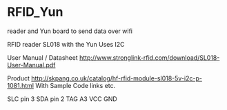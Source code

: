 RFID_Yun
========

reader and Yun board to send data over wifi

RFID reader SL018 with the Yun Uses I2C

User Manual / Datasheet http://www.stronglink-rfid.com/download/SL018-User-Manual.pdf

Product http://skpang.co.uk/catalog/hf-rfid-module-sl018-5v-i2c-p-1081.html With Sample Code links etc.

SLC pin 3 SDA pin 2 TAG A3 VCC GND

